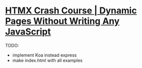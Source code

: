 # [HTMX Crash Course | Dynamic Pages Without Writing Any JavaScript](https://www.youtube.com/watch?v=0UvA7zvwsmg)

TODO:

- implement Koa instead express
- make index.html with all examples
